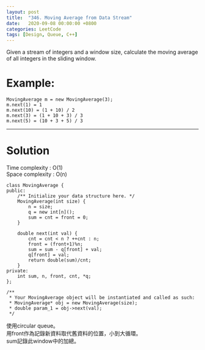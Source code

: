 ```yaml
---
layout: post
title:  "346. Moving Average from Data Stream"
date:   2020-09-08 00:00:00 +0800
categories: LeetCode
tags: [Design, Queue, C++]
---
```

Given a stream of integers and a window size, calculate the moving average of all integers in the sliding window.

# Example:  
	MovingAverage m = new MovingAverage(3);
	m.next(1) = 1
	m.next(10) = (1 + 10) / 2
	m.next(3) = (1 + 10 + 3) / 3
	m.next(5) = (10 + 3 + 5) / 3

______________________  

# Solution

Time complexity : O(1)  
Space complexity : O(n)

	class MovingAverage {
	public:
	    /** Initialize your data structure here. */
	    MovingAverage(int size) {
	        n = size;
	        q = new int[n]();
	        sum = cnt = front = 0;
	    }
	    
	    double next(int val) {
	        cnt = cnt < n ? ++cnt : n;
	        front = (front+1)%n;
	        sum = sum - q[front] + val;
	        q[front] = val;
	        return double(sum)/cnt;
	    }
	private:
	    int sum, n, front, cnt, *q;
	};

	/**
	 * Your MovingAverage object will be instantiated and called as such:
	 * MovingAverage* obj = new MovingAverage(size);
	 * double param_1 = obj->next(val);
	 */

使用circular queue。  
用front作為記錄新資料取代舊資料的位置，小到大循環。  
sum記錄此window中的加總。  